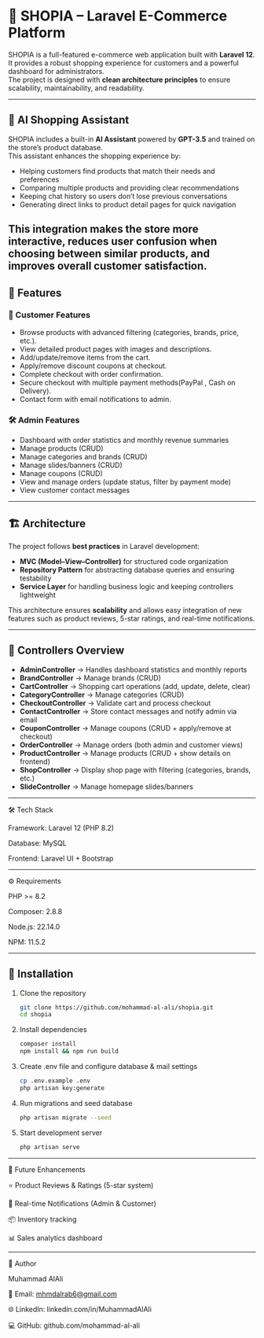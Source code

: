 # 🛒 SHOPIA – Laravel E-Commerce Platform

SHOPIA is a full-featured e-commerce web application built with **Laravel 12**.  
It provides a robust shopping experience for customers and a powerful dashboard for administrators.  
The project is designed with **clean architecture principles** to ensure scalability, maintainability, and readability.

---
## 🤖 AI Shopping Assistant

SHOPIA includes a built-in **AI Assistant** powered by **GPT-3.5** and trained on the store’s product database.  
This assistant enhances the shopping experience by:

- Helping customers find products that match their needs and preferences
- Comparing multiple products and providing clear recommendations
- Keeping chat history so users don’t lose previous conversations
- Generating direct links to product detail pages for quick navigation

This integration makes the store more interactive, reduces user confusion when choosing between similar products, and improves overall customer satisfaction.
---

## 🚀 Features

### 👥 Customer Features
- Browse products with advanced filtering (categories, brands, price, etc.).
- View detailed product pages with images and descriptions.
- Add/update/remove items from the cart.
- Apply/remove discount coupons at checkout.
- Complete checkout with order confirmation.
- Secure checkout with multiple payment methods(PayPal , Cash on Delivery).
- Contact form with email notifications to admin.

### 🛠️ Admin Features
- Dashboard with order statistics and monthly revenue summaries
- Manage products (CRUD)
- Manage categories and brands (CRUD)
- Manage slides/banners (CRUD)
- Manage coupons (CRUD)
- View and manage orders (update status, filter by payment mode)
- View customer contact messages

---

## 🏗️ Architecture

The project follows **best practices** in Laravel development:

- **MVC (Model–View–Controller)** for structured code organization
- **Repository Pattern** for abstracting database queries and ensuring testability
- **Service Layer** for handling business logic and keeping controllers lightweight

This architecture ensures **scalability** and allows easy integration of new features such as product reviews, 5-star ratings, and real-time notifications.

---

## 📂 Controllers Overview

- **AdminController** → Handles dashboard statistics and monthly reports
- **BrandController** → Manage brands (CRUD)
- **CartController** → Shopping cart operations (add, update, delete, clear)
- **CategoryController** → Manage categories (CRUD)
- **CheckoutController** → Validate cart and process checkout
- **ContactController** → Store contact messages and notify admin via email
- **CouponController** → Manage coupons (CRUD + apply/remove at checkout)
- **OrderController** → Manage orders (both admin and customer views)
- **ProductController** → Manage products (CRUD + show details on frontend)
- **ShopController** → Display shop page with filtering (categories, brands, etc.)
- **SlideController** → Manage homepage slides/banners

---

🛠️ Tech Stack

Framework: Laravel 12 (PHP 8.2)

Database: MySQL

Frontend: Laravel UI + Bootstrap



---

⚙️ Requirements

PHP >= 8.2

Composer: 2.8.8

Node.js: 22.14.0

NPM: 11.5.2

---
## 📂 Installation

1. Clone the repository
   ```bash
   git clone https://github.com/mohammad-al-ali/shopia.git
   cd shopia

2. Install dependencies
   ```bash
   composer install
   npm install && npm run build

3. Create .env file and configure database & mail settings
   ```bash
   cp .env.example .env
   php artisan key:generate

4. Run migrations and seed database
   ```bash
   php artisan migrate --seed
5. Start development server
   ```bash
   php artisan serve
---

📌 Future Enhancements

⭐ Product Reviews & Ratings (5-star system)

🔔 Real-time Notifications (Admin & Customer)

📦 Inventory tracking

📊 Sales analytics dashboard



---

👤 Author

Muhammad AlAli

📧 Email: mhmdalrab6@gmail.com

🌐 LinkedIn: linkedin.com/in/MuhammadAlAli

💻 GitHub: github.com/mohammad-al-ali

